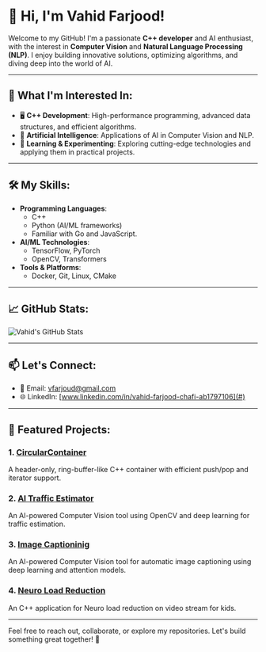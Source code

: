 # 👋 Hi, I'm Vahid Farjood!

Welcome to my GitHub! I'm a passionate **C++ developer** and AI enthusiast, with the interest in **Computer Vision** and **Natural Language Processing (NLP)**. I enjoy building innovative solutions, optimizing algorithms, and diving deep into the world of AI.

---

## 👀 What I'm Interested In:
- 🖥 **C++ Development**: High-performance programming, advanced data structures, and efficient algorithms.
- 🤖 **Artificial Intelligence**: Applications of AI in Computer Vision and NLP.
- 🧠 **Learning & Experimenting**: Exploring cutting-edge technologies and applying them in practical projects.

---

## 🛠 My Skills:
- **Programming Languages**: 
  - C++
  - Python (AI/ML frameworks)
  - Familiar with Go and JavaScript.
- **AI/ML Technologies**:
  - TensorFlow, PyTorch
  - OpenCV, Transformers
- **Tools & Platforms**:
  - Docker, Git, Linux, CMake

---

## 📈 GitHub Stats:

![Vahid's GitHub Stats](https://github-readme-stats.vercel.app/api?username=vfarjood&show_icons=true&hide_title=false&count_private=true&include_all_commits=true&theme=radical)

---

## 📫 Let's Connect:
- 💌 Email: [vfarjoud@gmail.com](mailto:vfarjoud@gmail.com)
- 🌐 LinkedIn: [www.linkedin.com/in/vahid-farjood-chafi-ab1797106](#)

---

## 🌟 Featured Projects:

### 1. **[CircularContainer](https://github.com/vfarjood/circular_container.git)** 
A header-only, ring-buffer-like C++ container with efficient push/pop and iterator support.

### 2. **[AI Traffic Estimator](https://github.com/vfarjood/traffic_estimator.git)**
An AI-powered Computer Vision tool using OpenCV and deep learning for traffic estimation.


### 3. **[Image Captioninig](https://github.com/vfarjood/Image-Captioning-with-Attention.git)**
An AI-powered Computer Vision tool for automatic image captioning using deep learning and attention models.

### 4. **[Neuro Load Reduction](https://github.com/vfarjood/Neuro-Load-Reduction.git)**
An C++ application for Neuro load reduction on video stream for kids.

---

Feel free to reach out, collaborate, or explore my repositories. Let's build something great together! 🚀

<!---
vfarjood/vfarjood is a ✨ special ✨ repository because its `README.md` (this file) appears on your GitHub profile.
You can click the Preview link to take a look at your changes.
--->
